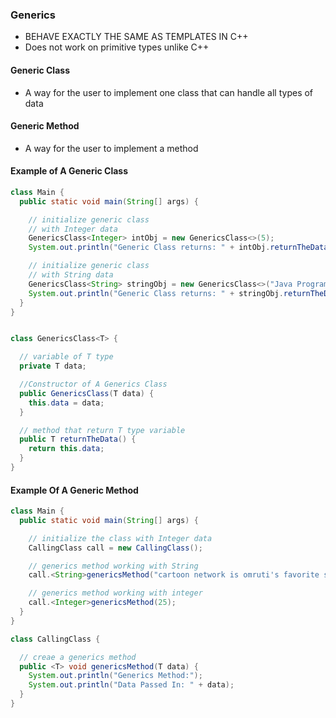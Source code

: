### Generics

- BEHAVE EXACTLY THE SAME AS TEMPLATES IN C++
- Does not work on primitive types unlike C++

#### Generic Class
- A way for the user to implement one class that can handle all types of data

#### Generic Method
- A way for the user to implement a method 


#### Example of A Generic Class
```java
class Main {
  public static void main(String[] args) {

    // initialize generic class
    // with Integer data
    GenericsClass<Integer> intObj = new GenericsClass<>(5);
    System.out.println("Generic Class returns: " + intObj.returnTheData());

    // initialize generic class
    // with String data
    GenericsClass<String> stringObj = new GenericsClass<>("Java Programming");
    System.out.println("Generic Class returns: " + stringObj.returnTheData());
  }
}


class GenericsClass<T> {

  // variable of T type
  private T data;

  //Constructor of A Generics Class
  public GenericsClass(T data) {
    this.data = data;
  }

  // method that return T type variable
  public T returnTheData() {
    return this.data;
  }
}
```

#### Example Of A Generic Method
```java
class Main {
  public static void main(String[] args) {

    // initialize the class with Integer data
    CallingClass call = new CallingClass();

    // generics method working with String
    call.<String>genericsMethod("cartoon network is omruti's favorite site");

    // generics method working with integer
    call.<Integer>genericsMethod(25);
  }
}

class CallingClass {

  // creae a generics method
  public <T> void genericsMethod(T data) {
    System.out.println("Generics Method:");
    System.out.println("Data Passed In: " + data);
  }
}
```
